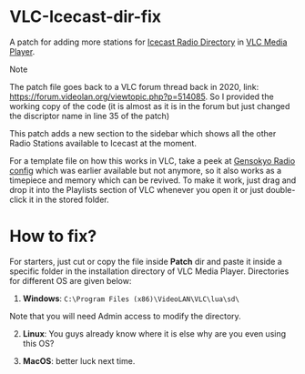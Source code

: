 # VLC-Icecast-dir-fix
A patch for adding more stations for [Icecast Radio Directory](https://dir.xiph.org) in [VLC Media Player](https://www.videolan.org/vlc/). 

> [!NOTE]
> The patch file goes back to a VLC forum thread back in 2020, link: https://forum.videolan.org/viewtopic.php?p=514085. So I provided the working copy of the code (it is almost as it is in the forum but just changed the discriptor name in line 35 of the patch)

This patch adds a new section to the sidebar which shows all the other Radio Stations available to Icecast at the moment. 

For a template file on how this works in VLC, take a peek at [Gensokyo Radio config](./Playlists/Gensokyo-Radio.xspf) which was earlier available but not anymore, so it also works as a timepiece and memory which can be revived. To make it work, just drag and drop it into the Playlists section of VLC whenever you open it or just double-click it in the stored folder. 

# How to fix? 
For starters, just cut or copy the file inside **Patch** dir and paste it inside a specific folder in the installation directory of VLC Media Player. Directories for different OS are given below: 

1. **Windows**: `C:\Program Files (x86)\VideoLAN\VLC\lua\sd\`

Note that you will need Admin access to modify the directory. 

2. **Linux**: You guys already know where it is else why are you even using this OS? 

3. **MacOS**: better luck next time. 